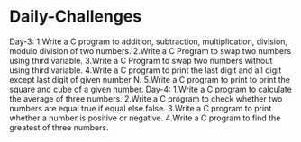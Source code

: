 # Daily-Challenges
Day-3:
1.Write a C program to addition, subtraction, multiplication, division, modulo division of two numbers.
2.Write a C Program to swap two numbers using third variable.
3.Write a C Program to swap two numbers without using third variable.
4.Write a C program to print the last digit and all digit except last digit of given number N.
5.Write a C program to print to print the square and cube of a given number.
Day-4:
1.Write a C program to calculate the average of three numbers.
2.Write a C program to check whether two numbers are equal true if equal else false.
3.Write a C program to print whether a number is positive or negative.
4.Write a C program to find the greatest of three numbers.
